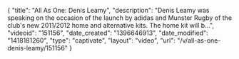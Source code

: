 {
    "title": "All As One: Denis Leamy",
    "description": "Denis Leamy was speaking on the occasion of the launch by adidas and Munster Rugby of the club's new 2011\/2012 home and alternative kits. The home kit will b...",
    "videoid": "151156",
    "date_created": "1396646913",
    "date_modified": "1418181260",
    "type": "captivate",
    "layout": "video",
    "url": "\/v\/all-as-one-denis-leamy\/151156"
}